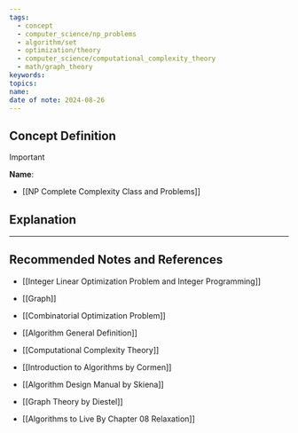 ```yaml
---
tags:
  - concept
  - computer_science/np_problems
  - algorithm/set
  - optimization/theory
  - computer_science/computational_complexity_theory
  - math/graph_theory
keywords: 
topics: 
name: 
date of note: 2024-08-26
---
```


## Concept Definition

>[!important]
>**Name**: 



- [[NP Complete Complexity Class and Problems]]

## Explanation





-----------
##  Recommended Notes and References


- [[Integer Linear Optimization Problem and Integer Programming]]
- [[Graph]]
- [[Combinatorial Optimization Problem]]
- [[Algorithm General Definition]]
- [[Computational Complexity Theory]]


- [[Introduction to Algorithms by Cormen]] 
- [[Algorithm Design Manual by Skiena]]
- [[Graph Theory by Diestel]]


- [[Algorithms to Live By Chapter 08 Relaxation]]